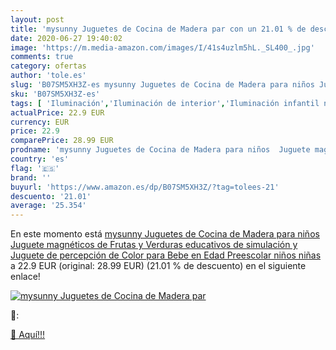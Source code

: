 ```yaml
---
layout: post
title: 'mysunny Juguetes de Cocina de Madera par con un 21.01 % de descuento'
date: 2020-06-27 19:40:02
image: 'https://m.media-amazon.com/images/I/41s4uzlm5hL._SL400_.jpg'
comments: true
category: ofertas
author: 'tole.es'
slug: 'B07SM5XH3Z-es mysunny Juguetes de Cocina de Madera para niños Juguete...'
sku: 'B07SM5XH3Z-es'
tags: [ 'Iluminación','Iluminación de interior','Iluminación infantil nocturna','Lámparas e iluminación infantil','bebe', ]
actualPrice: 22.9 EUR
currency: EUR
price: 22.9
comparePrice: 28.99 EUR
prodname: 'mysunny Juguetes de Cocina de Madera para niños  Juguete magnéticos de Frutas y Verduras educativos de simulación y Juguete de percepción de Color para Bebe en Edad Preescolar niños niñas'
country: 'es'
flag: '🇪🇸'
brand: ''
buyurl: 'https://www.amazon.es/dp/B07SM5XH3Z/?tag=tolees-21'
descuento: '21.01'
average: '25.354'
---
```


En este momento está [mysunny Juguetes de Cocina de Madera para niños  Juguete magnéticos de Frutas y Verduras educativos de simulación y Juguete de percepción de Color para Bebe en Edad Preescolar niños niñas](https://www.amazon.es/dp/B07SM5XH3Z/?tag=tolees-21) a 22.9 EUR (original: 28.99 EUR) (21.01 %  de descuento) en el siguiente enlace!

[![mysunny Juguetes de Cocina de Madera par](https://m.media-amazon.com/images/I/41s4uzlm5hL._SL400_.jpg)](https://www.amazon.es/dp/B07SM5XH3Z/?tag=tolees-21)

🔎:


[🛒 Aquí!!!](https://www.amazon.es/dp/B07SM5XH3Z/?tag=tolees-21)
